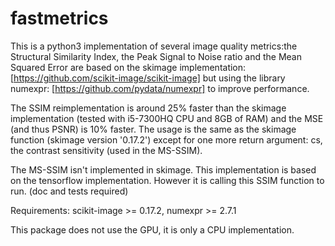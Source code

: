 # fastmetrics
This is a python3 implementation of several image quality metrics:the Structural Similarity Index, the Peak Signal to Noise ratio and the Mean Squared Error are based on the skimage implementation: [https://github.com/scikit-image/scikit-image] but using the library numexpr: [https://github.com/pydata/numexpr] to improve performance.

The SSIM reimplementation is around 25% faster than the skimage implementation (tested with i5-7300HQ CPU and 8GB of RAM) and the MSE (and thus PSNR) is 10% faster. 
The usage is the same as the skimage function (skimage version '0.17.2') except for one more return argument: cs, the contrast sensitivity (used in the MS-SSIM).

The MS-SSIM isn't implemented in skimage. This implementation is based on the tensorflow implementation. However it is calling this SSIM function to run. (doc and tests required) 


Requirements: scikit-image >= 0.17.2, numexpr >= 2.7.1

This package does not use the GPU, it is only a CPU implementation.
